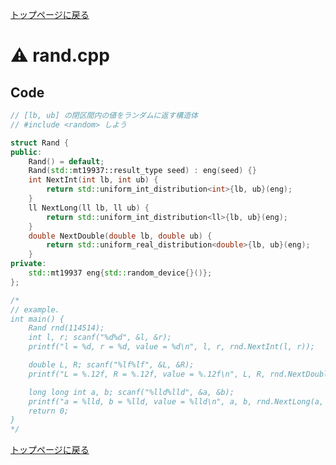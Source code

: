 <!-- mathjax config similar to math.stackexchange -->
<script type="text/javascript" async
  src="https://cdnjs.cloudflare.com/ajax/libs/mathjax/2.7.5/MathJax.js?config=TeX-MML-AM_CHTML">
</script>
<script type="text/x-mathjax-config">
  MathJax.Hub.Config({
    TeX: { equationNumbers: { autoNumber: "AMS" }},
    tex2jax: {
      inlineMath: [ ['$','$'] ],
      processEscapes: true
    },
    "HTML-CSS": { matchFontHeight: false },
    displayAlign: "left",
    displayIndent: "2em"
  });
</script>

<script type="text/javascript" src="https://cdnjs.cloudflare.com/ajax/libs/jquery/3.4.1/jquery.min.js"></script>
<link rel="stylesheet" href="../css/copy-button.css" />
<script type="text/javascript" src="../js/balloons.js"></script>
<script type="text/javascript" src="../js/copy-button.js"></script>



[トップページに戻る](../index.html)

# :warning: rand.cpp

## Code

```cpp
// [lb, ub] の閉区間内の値をランダムに返す構造体
// #include <random> しよう

struct Rand {
public:
    Rand() = default;
    Rand(std::mt19937::result_type seed) : eng(seed) {}
    int NextInt(int lb, int ub) {
        return std::uniform_int_distribution<int>{lb, ub}(eng);
    }
    ll NextLong(ll lb, ll ub) {
        return std::uniform_int_distribution<ll>{lb, ub}(eng);
    }
    double NextDouble(double lb, double ub) {
        return std::uniform_real_distribution<double>{lb, ub}(eng);
    }
private:
    std::mt19937 eng{std::random_device{}()};
};

/* 
// example.
int main() {
    Rand rnd(114514);
    int l, r; scanf("%d%d", &l, &r);
    printf("l = %d, r = %d, value = %d\n", l, r, rnd.NextInt(l, r));

    double L, R; scanf("%lf%lf", &L, &R);
    printf("L = %.12f, R = %.12f, value = %.12f\n", L, R, rnd.NextDouble(L, R));

    long long int a, b; scanf("%lld%lld", &a, &b);
    printf("a = %lld, b = %lld, value = %lld\n", a, b, rnd.NextLong(a, b));
    return 0;
}
*/
```

[トップページに戻る](../index.html)
